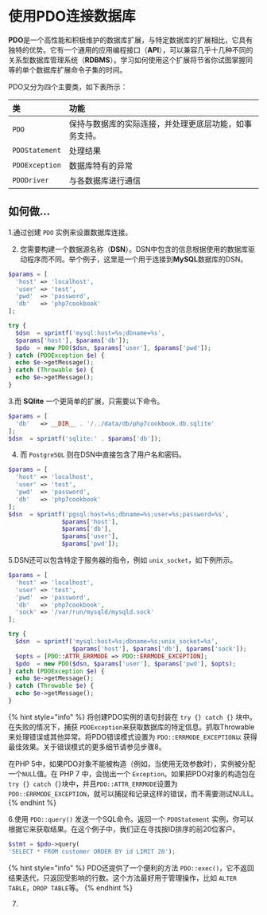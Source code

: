 # 使用PDO连接数据库

**PDO**是一个高性能和积极维护的数据库扩展，与特定数据库的扩展相比，它具有独特的优势。它有一个通用的应用编程接口（**API**），可以兼容几乎十几种不同的关系型数据库管理系统（**RDBMS**）。学习如何使用这个扩展将节省你试图掌握同等的单个数据库扩展命令子集的时间。

PDO又分为四个主要类，如下表所示：

| 类 | 功能 |
| :--- | :--- |
| `PDO` | 保持与数据库的实际连接，并处理更底层功能，如事务支持。 |
| `PDOStatement` | 处理结果 |
| `PDOException` | 数据库特有的异常 |
| `PDODriver` | 与各数据库进行通信 |

## 如何做...

1.通过创建 `PDO` 实例来设置数据库连接。

2. 您需要构建一个数据源名称（**DSN**）。DSN中包含的信息根据使用的数据库驱动程序而不同。举个例子，这里是一个用于连接到**MySQL**数据库的DSN。

```php
$params = [
  'host' => 'localhost',
  'user' => 'test',
  'pwd'  => 'password',
  'db'   => 'php7cookbook'
];

try {
  $dsn  = sprintf('mysql:host=%s;dbname=%s',
  $params['host'], $params['db']);
  $pdo  = new PDO($dsn, $params['user'], $params['pwd']);
} catch (PDOException $e) {
  echo $e->getMessage();
} catch (Throwable $e) {
  echo $e->getMessage();
}
```

3.而 **SQlite** 一个更简单的扩展，只需要以下命令。

```php
$params = [
  'db'   => __DIR__ . '/../data/db/php7cookbook.db.sqlite'
];
$dsn  = sprintf('sqlite:' . $params['db']);
```

4. 而 `PostgreSQL` 则在DSN中直接包含了用户名和密码。

```php
$params = [
  'host' => 'localhost',
  'user' => 'test',
  'pwd'  => 'password',
  'db'   => 'php7cookbook'
];
$dsn  = sprintf('pgsql:host=%s;dbname=%s;user=%s;password=%s', 
               $params['host'], 
               $params['db'],
               $params['user'],
               $params['pwd']);
```

5.DSN还可以包含特定于服务器的指令，例如 `unix_socket`，如下例所示。

```php
$params = [
  'host' => 'localhost',
  'user' => 'test',
  'pwd'  => 'password',
  'db'   => 'php7cookbook',
  'sock' => '/var/run/mysqld/mysqld.sock'
];

try {
  $dsn  = sprintf('mysql:host=%s;dbname=%s;unix_socket=%s', 
                  $params['host'], $params['db'], $params['sock']);
  $opts = [PDO::ATTR_ERRMODE => PDO::ERRMODE_EXCEPTION];
  $pdo  = new PDO($dsn, $params['user'], $params['pwd'], $opts);
} catch (PDOException $e) {
  echo $e->getMessage();
} catch (Throwable $e) {
  echo $e->getMessage();
}
```

{% hint style="info" %}
将创建PDO实例的语句封装在 `try {} catch {}` 块中。在失败的情况下，捕获 `PDOException`来获取数据库的特定信息。抓取Throwable来处理错误或其他异常。将PDO错误模式设置为 `PDO::ERRMODE_EXCEPTION以` 获得最佳效果。关于错误模式的更多细节请参见步骤8。

在PHP 5中，如果PDO对象不能被构造（例如，当使用无效参数时），实例被分配一个`NUL`L值。在 PHP 7 中，会抛出一个 `Exception`。如果把PDO对象的构造包在`try {} catch {}`块中，并且`PDO::ATTR_ERRMODE`设置为`PDO::ERRMODE_EXCEPTION`，就可以捕捉和记录这样的错误，而不需要测试NULL。
{% endhint %}

6.使用 `PDO::query()` 发送一个SQL命令。返回一个 `PDOStatement` 实例，你可以根据它来获取结果。在这个例子中，我们正在寻找按ID排序的前20位客户。

```php
$stmt = $pdo->query(
'SELECT * FROM customer ORDER BY id LIMIT 20');
```

{% hint style="info" %}
PDO还提供了一个便利的方法 `PDO::exec()`，它不返回结果迭代，只返回受影响的行数。这个方法最好用于管理操作，比如 `ALTER TABLE`，`DROP TABLE`等。
{% endhint %}

7.

